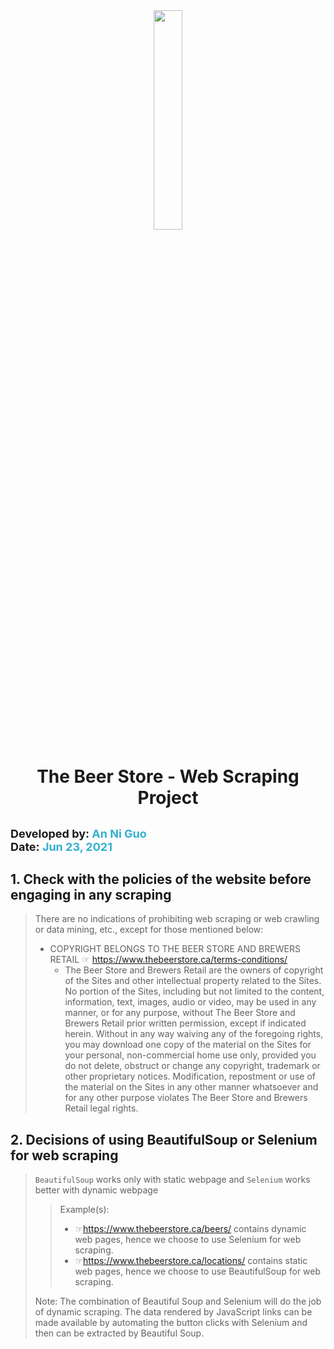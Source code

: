 <center>
    <img src="https://www.thebeerstore.ca/wp-content/uploads/2020/11/Covidposting_ArticleArchive.jpg" width="30%">
</center>

<h1 align="center">The Beer Store - Web Scraping Project</h1>

<h2>
    <center align="left"> <font size='4'>  Developed by: </font><font size='4' color='#33AAFBD'>An Ni Guo</font></center>
    <center align="left"> <font size='4'>  Date: </font><font size='4' color='#33AAFBD'>Jun 23, 2021</font></center>
</h2>

## 1. Check with the policies of the website before engaging in any scraping
>There are no indications of prohibiting web scraping or web crawling or data mining, etc., except for those mentioned below:
>- COPYRIGHT BELONGS TO THE BEER STORE AND BREWERS RETAIL 
>	☞ https://www.thebeerstore.ca/terms-conditions/
>	- The Beer Store and Brewers Retail are the owners of copyright of the Sites and other intellectual property related to the Sites. No portion of the Sites, including but not limited to the content, information, text, images, audio or video, may be used in any manner, or for any purpose, without The Beer Store and Brewers Retail prior written permission, except if indicated herein. Without in any way waiving any of the foregoing rights, you may download one copy of the material on the Sites for your personal, non-commercial home use only, provided you do not delete, obstruct or change any copyright, trademark or other proprietary notices. Modification, repostment or use of the material on the Sites in any other manner whatsoever and for any other purpose violates The Beer Store and Brewers Retail legal rights. 

## 2. Decisions of using BeautifulSoup or Selenium for web scraping
> `BeautifulSoup` works only with static webpage and `Selenium` works better with dynamic webpage
>>Example(s): 
>>- ☞https://www.thebeerstore.ca/beers/ contains dynamic web pages, hence we choose to use Selenium for web scraping.
>>- ☞https://www.thebeerstore.ca/locations/ contains static web pages, hence we choose to use BeautifulSoup for web scraping.
>
>Note: The combination of Beautiful Soup and Selenium will do the job of dynamic scraping. The data rendered by JavaScript links can be made available by automating the button clicks with Selenium and then can be extracted by Beautiful Soup.

